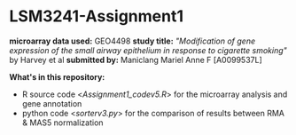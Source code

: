 # LSM3241-Assignment1

**microarray data used:** GEO4498
**study title:** *"Modification of gene expression of the small airway epithelium in response to cigarette smoking"* by Harvey et al
**submitted by:** Maniclang Mariel Anne F [A0099537L]

**What's in this repository:**
- R source code <*Assignment1_codev5.R*> for the microarray analysis and gene annotation
- python code <*sorterv3.py*> for the comparison of results between RMA & MAS5 normalization
